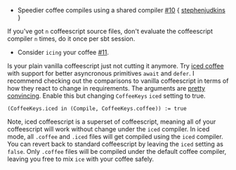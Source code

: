 * Speedier coffee compiles using a shared compiler [#10][i10] { [stephenjudkins][stephenjudkins] }

If you've got `n` coffeescript source files, don't evaluate the coffeescript compiler `n` times, do it once per sbt session.

* Consider `icing` your coffee [#11][i11].

Is your plain vanilla coffeescript just not cutting it anymore. Try [iced coffee][iced] with support for better asyncronous primitives `await` and `defer`. I recommend checking out the comparisons to vanilla coffeescript in terms of how they react to change in requirements. The arguments are [pretty convincing][icedexample]. Enable this but changing `CoffeeKeys` `iced` setting to true.

    (CoffeeKeys.iced in (Compile, CoffeeKeys.coffee)) := true

Note, iced coffeescript is a superset of coffeescript, meaning all of your coffeescript will work without change under the `iced` compiler. In iced mode, all `.coffee` and `.iced` files will get compiled using the `iced` compiler. You can revert back to standard coffeescript by leaving the `iced` setting as `false`. Only `.coffee` files will be compiled under the default coffee compiler, leaving you free to mix `ice` with your coffee safely.

[stephenjudkins]: https://github.com/stephenjudkins
[i10]: https://github.com/softprops/coffeescripted-sbt/pull/10
[i11]: https://github.com/softprops/coffeescripted-sbt/issues/11
[iced]: http://maxtaco.github.com/coffee-script/
[icedexample]: http://maxtaco.github.com/coffee-script/#iced

